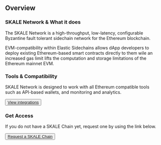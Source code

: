 ## Overview

### SKALE Network & What it does

The SKALE Network is a high-throughput, low-latency, configurable Byzantine fault tolerant sidechain network for the Ethereum blockchain. 

EVM-compatibility within Elastic Sidechains allows dApp developers to deploy existing Ethereum-based smart contracts directly to them wile an increased gas limit lifts the computation and storage limitations of the Ethereum mainnet EVM.

### Tools & Compatibility

SKALE Network is designed to work with all Ethereum compatible tools such as API-based wallets, and monitoring and analytics.

<button>[View integrations](/developers/products/integrations)</button>

### Get Access

If you do not have a SKALE Chain yet, request one by using the link below.

<button>[Request a SKALE Chain](https://skale.network/innovators-signup)</button>
